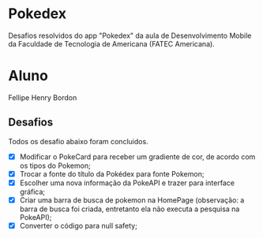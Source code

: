 # Pokedex 

Desafios resolvidos do app "Pokedex" da aula de Desenvolvimento Mobile da Faculdade de Tecnologia de Americana (FATEC Americana).  

# Aluno  

Fellipe Henry Bordon  

## Desafios  

Todos os desafio abaixo foram concluidos.   

* [x] Modificar o PokeCard para receber um gradiente de cor, de acordo com os tipos do Pokemon; 
* [x] Trocar a fonte do título da Pokédex para fonte Pokemon; 
* [x] Escolher uma nova informação da PokeAPI e trazer para interface gráfica; 
* [x] Criar uma barra de busca de pokemon na HomePage (observação: a barra de busca foi criada, entretanto ela não executa a pesquisa na PokeAPI); 
* [x] Converter o código para null safety;
